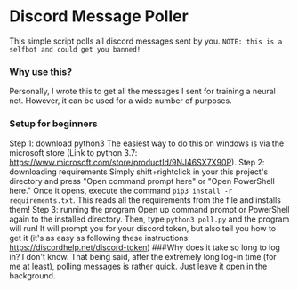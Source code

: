 # Discord Message Poller
This simple script polls all discord messages sent by you.
`NOTE: this is a selfbot and could get you banned!`

### Why use this?
Personally, I wrote this to get all the messages I sent for training a neural net. However, it can be used for a wide number of purposes.

### Setup for beginners
Step 1: download python3
	The easiest way to do this on windows is via the microsoft store (Link to python 3.7: https://www.microsoft.com/store/productId/9NJ46SX7X90P). 
Step 2: downloading requirements
	Simply shift+rightclick in your this project's directory and press "Open command prompt here" or "Open PowerShell here." Once it opens, execute the command `pip3 install -r requirements.txt`. This reads all the requirements from the file and installs them!
Step 3: running the program
	Open up command prompt or PowerShell again to the installed directory. Then, type `python3 poll.py` and the program will run! It will prompt you for your discord token, but also tell you how to get it (it's as easy as following these instructions: https://discordhelp.net/discord-token)
###Why does it take so long to log in?
I don't know. That being said, after the extremely long log-in time (for me at least), polling messages is rather quick. Just leave it open in the background.